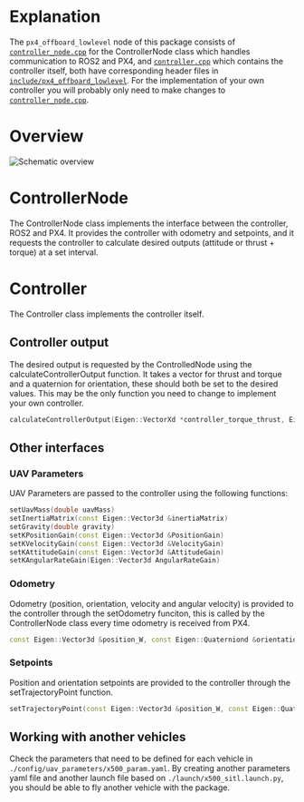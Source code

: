 # Explanation
The ``px4_offboard_lowlevel`` node of this package consists of [``controller_node.cpp``](/src/controller_node.cpp) for the ControllerNode class which handles communication to ROS2 and PX4, and [``controller.cpp``](/src/controller.cpp) which contains the controller itself, both have corresponding header files in [``include/px4_offboard_lowlevel``](/include/px4_offboard_lowlevel). For the implementation of your own controller you will probably only need to make changes to [``controller_node.cpp``](/src/controller_node.cpp).

# Overview
![Schematic overview](media/LowLevelOffboard.png)

# ControllerNode
The ControllerNode class implements the interface between the controller, ROS2 and PX4. It provides the controller with odometry and setpoints, and it requests the controller to calculate desired outputs (attitude or thrust + torque) at a set interval.

# Controller
The Controller class implements the controller itself.
## Controller output
The desired output is requested by the ControlledNode using the calculateControllerOutput function. It takes a vector for thrust and torque and a quaternion for orientation, these should both be set to the desired values. This may be the only function you need to change to implement your own controller.
```CPP
calculateControllerOutput(Eigen::VectorXd *controller_torque_thrust, Eigen::Quaterniond *desired_quaternion)
```

## Other interfaces
### UAV Parameters
UAV Parameters are passed to the controller using the following functions:
```CPP
setUavMass(double uavMass)
setInertiaMatrix(const Eigen::Vector3d &inertiaMatrix)
setGravity(double gravity)
setKPositionGain(const Eigen::Vector3d &PositionGain)
setKVelocityGain(const Eigen::Vector3d &VelocityGain)
setKAttitudeGain(const Eigen::Vector3d &AttitudeGain)
setKAngularRateGain(Eigen::Vector3d AngularRateGain)
```

### Odometry
Odometry (position, orientation, velocity and angular velocity) is provided to the controller through the setOdometry funciton, this is called by the ControllerNode class every time odometry is received from PX4. 

```CPP
const Eigen::Vector3d &position_W, const Eigen::Quaterniond &orientation_W)
```

### Setpoints
Position and orientation setpoints are provided to the controller through the setTrajectoryPoint function.

```CPP
setTrajectoryPoint(const Eigen::Vector3d &position_W, const Eigen::Quaterniond &orientation_W)
```

## Working with another vehicles

Check the parameters that need to be defined for each vehicle in `./config/uav_parameters/x500_param.yaml`. By creating another parameters yaml file and another launch file based on `./launch/x500_sitl.launch.py`, you should be able to fly another vehicle with the package.
